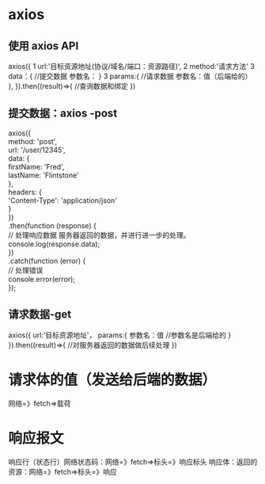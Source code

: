 # axios

## 使用 axios API
axios({
1    url:'目标资源地址(协议/域名/端口：资源路径)',
2    method:'请求方法'
        <!-- 请求方法：
            get获取数据/
            post提交数据/
            put修改数据（全部）/
            delete删除数据/
            patch修改数据（部分） -->
3    data：{ //提交数据
        参数名：
    }
3    params:{  //请求数据
        参数名：值（后端给的）
    },
}).then((result)=>{
    //查询数据和绑定
})

## 提交数据：axios -post
 axios({  
  method: 'post',  
  url: '/user/12345',  
  data: {  
    firstName: 'Fred',  
    lastName: 'Flintstone'  
  },  
  headers: {  
    'Content-Type': 'application/json'  
  }  
})  
.then(function (response) {  
  // 处理响应数据  服务器返回的数据，并进行进一步的处理。
  console.log(response.data);  
})  
.catch(function (error) {  
  // 处理错误  
  console.error(error);  
}); 

## 请求数据-get
axios({
  url:'目标资源地址'，
  params:{
    参数名：值 //参数名是后端给的
  }
}).then((result)=>{
  //对服务器返回的数据做后续处理
})

# 请求体的值（发送给后端的数据）
网络=》fetch=>载荷

# 响应报文
响应行（状态行）网络状态码：网络=》fetch=>标头=》响应标头
响应体：返回的资源：网络=》fetch=>标头=》响应